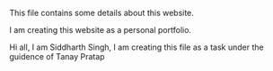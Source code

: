 This file contains some details about this website.

I am creating this website as a personal portfolio.

Hi all,
I am Siddharth Singh, I am creating this file as a task under the guidence of Tanay Pratap